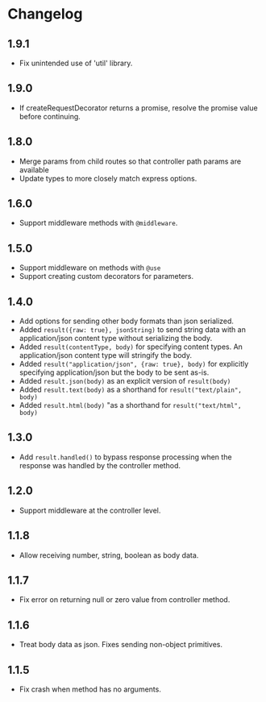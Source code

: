 # Changelog

## 1.9.1

- Fix unintended use of 'util' library.

## 1.9.0

- If createRequestDecorator returns a promise, resolve the promise value before continuing.

## 1.8.0

- Merge params from child routes so that controller path params are available
- Update types to more closely match express options.

## 1.6.0

- Support middleware methods with `@middleware`.

## 1.5.0

- Support middleware on methods with `@use`
- Support creating custom decorators for parameters.

## 1.4.0

- Add options for sending other body formats than json serialized.
- Added `result({raw: true}, jsonString)` to send string data with an application/json content type without serializing the body.
- Added `result(contentType, body)` for specifying content types. An application/json content type will stringify the body.
- Added `result("application/json", {raw: true}, body)` for explicitly specifying application/json but the body to be sent as-is.
- Added `result.json(body)` as an explicit version of `result(body)`
- Added `result.text(body)` as a shorthand for `result("text/plain", body)`
- Added `result.html(body)` "as a shorthand for `result("text/html", body)`

## 1.3.0

- Add `result.handled()` to bypass response processing when the response was handled by the controller method.

## 1.2.0

- Support middleware at the controller level.

## 1.1.8

- Allow receiving number, string, boolean as body data.

## 1.1.7

- Fix error on returning null or zero value from controller method.

## 1.1.6

- Treat body data as json. Fixes sending non-object primitives.

## 1.1.5

- Fix crash when method has no arguments.
